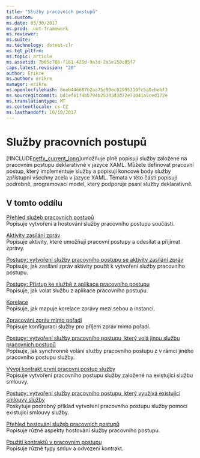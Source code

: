 ```yaml
---
title: "Služby pracovních postupů"
ms.custom: 
ms.date: 03/30/2017
ms.prod: .net-framework
ms.reviewer: 
ms.suite: 
ms.technology: dotnet-clr
ms.tgt_pltfrm: 
ms.topic: article
ms.assetid: 7b05c766-f181-425d-9a3d-2a5e150c85f7
caps.latest.revision: "20"
author: Erikre
ms.author: erikre
manager: erikre
ms.openlocfilehash: 8eeb446687b2aa75c90ec02995319fc5a0cbebf3
ms.sourcegitcommit: bd1ef61f4bb794b25383d3d72e71041a5ced172e
ms.translationtype: MT
ms.contentlocale: cs-CZ
ms.lasthandoff: 10/18/2017
---
```

# <a name="workflow-services"></a>Služby pracovních postupů
[!INCLUDE[netfx_current_long](../../../../includes/netfx-current-long-md.md)]umožňuje plně popisují služby založené na pracovním postupu deklarativně v jazyce XAML. Můžete definovat pracovní postup, který implementuje služby a popisují koncové body služby zpřístupní všechny zcela v jazyce XAML. Témata v této části popisují podrobně, programovací model, který podporuje psaní služby deklarativně.  
  
## <a name="in-this-section"></a>V tomto oddílu  
 [Přehled služeb pracovních postupů](../../../../docs/framework/wcf/feature-details/workflow-services-overview.md)  
 Popisuje vytvoření a hostování služby pracovního postupu součásti.  
  
 [Aktivity zasílání zpráv](../../../../docs/framework/wcf/feature-details/messaging-activities.md)  
 Popisuje aktivity, které umožňují pracovní postupy a odesílat a přijímat zprávy.  
  
 [Postupy: vytvoření služby pracovního postupu se aktivity zasílání zpráv](../../../../docs/framework/wcf/feature-details/how-to-create-a-workflow-service-with-messaging-activities.md)  
 Popisuje, jak zasílání zpráv aktivity použít k vytvoření služby pracovního postupu.  
  
 [Postupy: Přístup ke službě z aplikace pracovního postupu](../../../../docs/framework/wcf/feature-details/how-to-access-a-service-from-a-workflow-application.md)  
 Popisuje, jak volat službu z aplikace pracovního postupu.  
  
 [Korelace](../../../../docs/framework/wcf/feature-details/correlation.md)  
 Popisuje, jak mapuje korelace zprávy mezi sebou a instancí.  
  
 [Zpracování zpráv mimo pořadí](../../../../docs/framework/wcf/feature-details/out-of-order-message-processing.md)  
 Popisuje konfiguraci služby pro příjem zpráv mimo pořadí.  
  
 [Postupy: vytvoření služby pracovního postupu, který volá jinou službu pracovních postupů](../../../../docs/framework/wcf/feature-details/how-to-create-a-workflow-service-that-calls-another-workflow-service.md)  
 Popisuje, jak synchronně volání služby pracovního postupu z v rámci jiného pracovního postupu služby.  
  
 [Vývoj kontrakt první pracovní postup služby](../../../../docs/framework/windows-workflow-foundation/contract-first-workflow-service-development.md)  
 Popisuje vytvoření pracovního postupu služby založené na existující službu smlouvy.  
  
 [Postupy: vytvoření služby pracovního postupu, který využívá existující smlouvy služby](../../../../docs/framework/windows-workflow-foundation/how-to-create-a-workflow-service-that-consumes-an-existing-service-contract.md)  
 Poskytuje podrobný příklad vytvoření pracovního postupu služby pomocí existující smlouvy služby.  
  
 [Přehled hostování služeb pracovních postupů](../../../../docs/framework/wcf/feature-details/hosting-workflow-services-overview.md)  
 Popisuje různé aspekty hostování služby pracovního postupu.  
  
 [Použití kontraktů v pracovním postupu](../../../../docs/framework/wcf/feature-details/using-contracts-in-workflow.md)  
 Popisuje různé typy smluv a odvození kontrakt.
